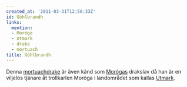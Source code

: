 ```yaml
---
created_at: '2011-03-31T12:50:33Z'
id: Góhlbrandh
links:
  mention:
  - Moróga
  - Utmark
  - drake
  - mortuach
title: Góhlbrandh
---
```


Denna [mortuach][][drake] är även känd som [Morógas] drakslav då han är en viljelös tjänare åt
trollkarlen Moróga i landområdet som kallas [Utmark].

  [mortuach]: mortuach
  [drake]: drake
  [Morógas]: Moróga
  [Utmark]: Utmark
